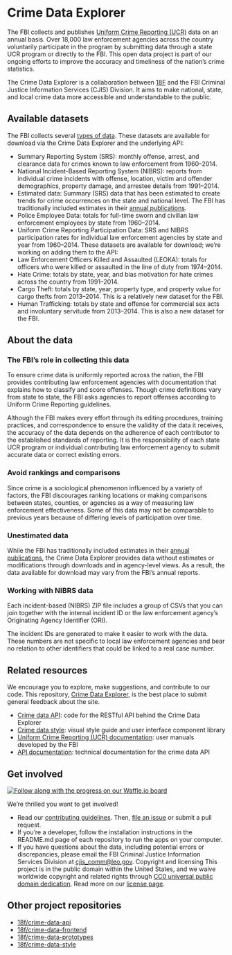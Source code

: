# Crime Data Explorer

The FBI collects and publishes [Uniform Crime Reporting (UCR)](https://ucr.fbi.gov/) data on an annual basis. Over 18,000 law enforcement agencies across the country voluntarily participate in the program by submitting data through a state UCR program or directly to the FBI. This open data project is part of our ongoing efforts to improve the accuracy and timeliness of the nation’s crime statistics.

The Crime Data Explorer is a collaboration between [18F](https://18f.gsa.gov/) and the FBI Criminal Justice Information Services (CJIS) Division. It aims to make national, state, and local crime data more accessible and understandable to the public.
 
## Available datasets
The FBI collects several [types of data](https://ucr.fbi.gov/ucr-program-data-collections). These datasets are available for download via the Crime Data Explorer and the underlying API:

- Summary Reporting System (SRS): monthly offense, arrest, and clearance data for crimes known to law enforcement from 1960–2014.
- National Incident-Based Reporting System (NIBRS): reports from individual crime incidents with offense, location, victim and offender demographics, property damage, and arrestee details from 1991–2014.
- Estimated data:  Summary (SRS) data that has been estimated to create trends for crime occurrences on the state and national level. The FBI has traditionally included estimates in their [annual publications](https://ucr.fbi.gov/ucr-publications). 
- Police Employee Data: totals for full-time sworn and civilian law enforcement employees by state from 1960–2014.
- Uniform Crime Reporting Participation Data: SRS and NIBRS participation rates for individual law enforcement agencies by state and year from 1960–2014.
These datasets are available for download; we’re working on adding them to the API:
- Law Enforcement Officers Killed and Assaulted (LEOKA): totals for officers who were killed or assaulted in the line of duty from 1974–2014.
- Hate Crime: totals by state, year, and bias motivation for hate crimes across the country from 1991–2014.
- Cargo Theft: totals by state, year, property type, and property value for cargo thefts from 2013–2014. This is a relatively new dataset for the FBI.
- Human Trafficking: totals by state and offense for commercial sex acts and involuntary servitude from 2013–2014. This is also a new dataset for the FBI.
 
## About the data

### The FBI’s role in collecting this data

To ensure crime data is uniformly reported across the nation, the FBI provides contributing law enforcement agencies with documentation that explains how to classify and score offenses. Though crime definitions vary from state to state, the FBI asks agencies to report offenses according to Uniform Crime Reporting guidelines.

Although the FBI makes every effort through its editing procedures, training practices, and correspondence to ensure the validity of the data it receives, the accuracy of the data depends on the adherence of each contributor to the established standards of reporting. It is the responsibility of each state UCR program or individual contributing law enforcement agency to submit accurate data or correct existing errors.

### Avoid rankings and comparisons

Since crime is a sociological phenomenon influenced by a variety of factors, the FBI discourages ranking locations or making comparisons between states, counties, or agencies as a way of measuring law enforcement effectiveness. Some of this data may not be comparable to previous years because of differing levels of participation over time.

### Unestimated data

While the FBI has traditionally included estimates in their [annual publications](https://ucr.fbi.gov/ucr-publications), the Crime Data Explorer provides data without estimates or modifications through downloads and in agency-level views. As a result, the data available for download may vary from the FBI’s annual reports.

### Working with NIBRS data

Each incident-based (NIBRS) ZIP file includes a group of CSVs that you can join together with the internal incident ID or the law enforcement agency’s Originating Agency Identifier (ORI).

The incident IDs are generated to make it easier to work with the data. These numbers are not specific to local law enforcement agencies and bear no relation to other identifiers that could be linked to a real case number.
 
## Related resources

We encourage you to explore, make suggestions, and contribute to our code. This repository, [Crime Data Explorer](https://github.com/18F/crime-data-explorer), is the best place to submit general feedback about the site.

- [Crime data API](https://github.com/18F/crime-data-api): code for the RESTful API behind the Crime Data Explorer
- [Crime data style](https://github.com/18F/crime-data-style): visual style guide and user interface component library
- [Uniform Crime Reporting (UCR) documentation](https://ucr.fbi.gov/user-manuals): user manuals developed by the FBI
- [API documentation](https://crime-data-api.fr.cloud.gov/swagger-ui/): technical documentation for the crime data API
 
## Get involved
[![Follow along with the progress on our Waffle.io board](https://badge.waffle.io/18F/crime-data-explorer.svg?label=ready&title=Ready)](http://waffle.io/18F/crime-data-explorer)

We’re thrilled you want to get involved! 
- Read our [contributing guidelines](https://github.com/18F/crime-data-explorer/blob/master/CONTRIBUTING.md). Then, [file an issue](https://github.com/18F/crime-data-explorer/issues/new) or submit a pull request.
- If you’re a developer, follow the installation instructions in the README.md page of each repository to run the apps on your computer.
- If you have questions about the data, including potential errors or discrepancies, please email the FBI Criminal Justice Information Services Division at cjis_comm@leo.gov.
Copyright and licensing
This project is in the public domain within the United States, and we waive worldwide copyright and related rights through [CC0 universal public domain dedication](https://creativecommons.org/publicdomain/zero/1.0/). Read more on our [license page](https://github.com/18F/crime-data-explorer/blob/master/LICENSE.md).


## Other project repositories
* [18f/crime-data-api](https://github.com/18f/crime-data-api)
* [18f/crime-data-frontend](https://github.com/18f/crime-data-frontend)
* [18f/crime-data-prototypes](https://github.com/18f/crime-data-prototypes)
* [18f/crime-data-style](https://github.com/18f/crime-data-style)

